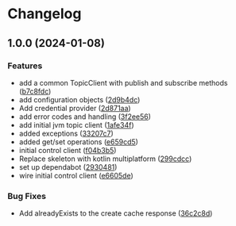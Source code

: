 # Changelog

## 1.0.0 (2024-01-08)


### Features

* add a common TopicClient with publish and subscribe methods ([b7c8fdc](https://github.com/momentohq/client-sdk-kotlin/commit/b7c8fdc90d6e79bbeef953e09ba50b95cbc62b03))
* add configuration objects ([2d9b4dc](https://github.com/momentohq/client-sdk-kotlin/commit/2d9b4dc89601190e07ac414f20d73ecd55a0d6da))
* Add credential provider ([2d871aa](https://github.com/momentohq/client-sdk-kotlin/commit/2d871aa75131f52b8f42dac5d5b534bae5907d63))
* add error codes and handling ([3f2ee56](https://github.com/momentohq/client-sdk-kotlin/commit/3f2ee56317c68f503f7a88c10998363acea8b163))
* add initial jvm topic client ([1afe34f](https://github.com/momentohq/client-sdk-kotlin/commit/1afe34f6dd6c75b5522e8daea30f97ecd852f26e))
* added exceptions ([33207c7](https://github.com/momentohq/client-sdk-kotlin/commit/33207c7db69f38af5eba0c19ffb5027fad94f455))
* added get/set operations ([e659cd5](https://github.com/momentohq/client-sdk-kotlin/commit/e659cd5a476faaadf75a2df4adf9c35a8a9d1de1))
* initial control client ([f04b3b5](https://github.com/momentohq/client-sdk-kotlin/commit/f04b3b55c1b3c10d62a048584c73860a87945479))
* Replace skeleton with kotlin multiplatform ([299cdcc](https://github.com/momentohq/client-sdk-kotlin/commit/299cdcc8a9f4a5f4c1701fb9778e80f7ca46e809))
* set up dependabot ([2930481](https://github.com/momentohq/client-sdk-kotlin/commit/2930481f7ea55f41a636b7dfeb27cb2d96bee6bf))
* wire initial control client ([e6605de](https://github.com/momentohq/client-sdk-kotlin/commit/e6605debaf241c98193d6d4f260e0cd7fe1c4f32))


### Bug Fixes

* Add alreadyExists to the create cache response ([36c2c8d](https://github.com/momentohq/client-sdk-kotlin/commit/36c2c8d7916dbe5101f1ee4d2c7ff0e2de346ff4))
